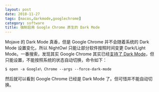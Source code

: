 ```yaml
---
layout: post
date: 2018-11-27
tags: [macos,darkmode,googlechrome]
category: software
title: 强制启用 Google Chrome 原生的 Dark Mode
---
```


Mojave 的 Dark Mode 真香，但是 Google Chrome 并不会随着系统的 Dark Mode 设置变化，所以 NightOwl 只能让部分软件按照时间变更 Dark/Light Mode。一番搜索，发现其实 Google Chrome 其实已经[支持了 Dark Mode](https://chromium-review.googlesource.com/c/chromium/src/+/1238796)，但只能设置，不能按照系统的状态自动切换，命令如下：

```
$ open -a Google\ Chrome --args --force-dark-mode
```

然后就可以看到 Google Chrome 已经是 Dark Mode 了。但可惜并不能自动切换。

